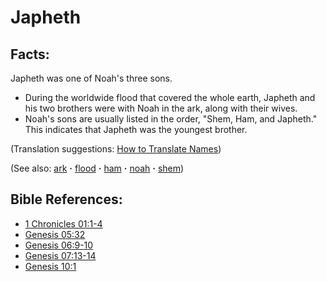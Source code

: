 # Japheth #

## Facts: ##

Japheth was one of Noah's three sons.

* During the worldwide flood that covered the whole earth, Japheth and his two brothers were with Noah in the ark, along with their wives.
* Noah's sons are usually listed in the order, "Shem, Ham, and Japheth." This indicates that Japheth was the youngest brother.

(Translation suggestions: [How to Translate Names](https://git.door43.org/Door43/en-ta-translate-vol1/src/master/content/translate_names.md))

(See also: [ark](../other/ark.md) **·** [flood](../other/flood.md) **·** [ham](../other/ham.md) **·** [noah](../other/noah.md) **·** [shem](../other/shem.md))

## Bible References: ##

* [1 Chronicles 01:1-4](https://door43.org/en/bible/notes/1ch/01/01)
* [Genesis 05:32](https://door43.org/en/bible/notes/gen/05/32)
* [Genesis 06:9-10](https://door43.org/en/bible/notes/gen/06/09)
* [Genesis 07:13-14](https://door43.org/en/bible/notes/gen/07/13)
* [Genesis 10:1](https://door43.org/en/bible/notes/gen/10/01)

